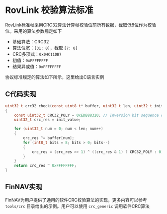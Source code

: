 # RovLink 校验算法标准

RovLink标准帧采用CRC32算法计算帧校验位前所有数据，截取低8位作为校验位。采用的算法参数规定如下

* 基础算法：CRC32
* 算法位宽：`[31: 0]`，截取 `[7: 0]`
* CRC多项式：`0x04C11DB7`
* 初值：`0xFFFFFFFF`
* 结果异或值：`0xFFFFFFFF`

协议标准规定的算法如下所示，这里给出C语言实例

## C代码实现

```c
uint32_t crc32_check(const uint8_t* buffer, uint32_t len, uint32_t init_value)
{
    const uint32_t CRC32_POLY = 0xEDB88320; // Inversion bit sequence of 0x04C11DB7
    uint32_t crc_res = init_value;

    for (uint32_t num = 0; num < len; num++)
    {
        crc_res ^= buffer[num];
        for (int8_t bits = 8; bits > 0; bits--)
        {
            crc_res = (crc_res >> 1) ^ ((crc_res & 1) ? CRC32_POLY : 0);
        }
    }
    return crc_res ^ 0xFFFFFFFF;
}
```

## FinNAV实现

FinNAV为用户提供了通用的软件CRC校验算法的实现，更多内容可以参考 `tools/crc` 目录给出的示例。用户可以使用 `crc_generic` 调用软件CRC算法
